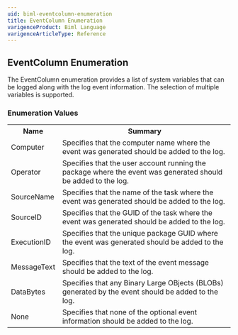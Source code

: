 ```yaml
---
uid: biml-eventcolumn-enumeration
title: EventColumn Enumeration
varigenceProduct: Biml Language
varigenceArticleType: Reference
---
```


## EventColumn Enumeration<div class="LanguageSummary"><div class ="SummaryItem">The EventColumn enumeration provides a list of system variables that can be logged along with the log event information.  The selection of multiple variables is supported.</div></div><div class="EnumValueGroup">### Enumeration Values<table id="EnumValue" class="MemberList"><tbody><tr><th class="MemberNameColumnHeader">Name</th><th class="MemberSummaryColumnHeader">Summary</th></tr><tr class="cd0"><td class="MemberName">Computer</td><td class="MemberSummary"><div class ="SummaryItem">Specifies that the computer name where the event was generated should be added to the log.</div></td></tr><tr class="cd1"><td class="MemberName">Operator</td><td class="MemberSummary"><div class ="SummaryItem">Specifies that the user account running the package where the event was generated should be added to the log.</div></td></tr><tr class="cd0"><td class="MemberName">SourceName</td><td class="MemberSummary"><div class ="SummaryItem">Specifies that the name of the task where the event was generated should be added to the log.</div></td></tr><tr class="cd1"><td class="MemberName">SourceID</td><td class="MemberSummary"><div class ="SummaryItem">Specifies that the GUID of the task where the event was generated should be added to the log.</div></td></tr><tr class="cd0"><td class="MemberName">ExecutionID</td><td class="MemberSummary"><div class ="SummaryItem">Specifies that the unique package GUID where the event was generated should be added to the log.</div></td></tr><tr class="cd1"><td class="MemberName">MessageText</td><td class="MemberSummary"><div class ="SummaryItem">Specifies that the text of the event message should be added to the log.</div></td></tr><tr class="cd0"><td class="MemberName">DataBytes</td><td class="MemberSummary"><div class ="SummaryItem">Specifies that any Binary Large OBjects (BLOBs) generated by the event should be added to the log.</div></td></tr><tr class="cd1"><td class="MemberName">None</td><td class="MemberSummary"><div class ="SummaryItem">Specifies that none of the optional event information should be added to the log.</div></td></tr></tbody></table></div>